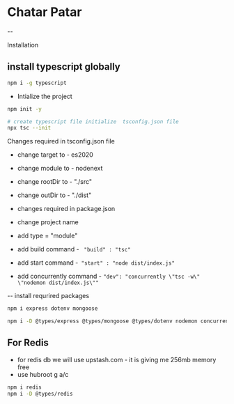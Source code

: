 # Chatar Patar
--


Installation 
## install typescript globally
```bash
npm i -g typescript
```

- Intialize the project
```bash
npm init -y

# create typescript file initialize  tsconfig.json file
npx tsc --init
```

Changes required in tsconfig.json file
- change target to - es2020
- change module to - nodenext
- change rootDir to - "./src"
- change outDir to - "./dist"

- changes required in package.json
- change project name
- add type = "module"
- add build command - ``` "build" : "tsc"```
- add start command -``` "start" : "node dist/index.js"```
- add concurrently command - ``` "dev": "concurrently \"tsc -w\" \"nodemon dist/index.js\"" ```

-- install requrired packages
 ``` bash
 npm i express dotenv mongoose

 npm i -D @types/express @types/mongoose @types/dotenv nodemon concurrently 
 ```

 ## For Redis
 - for redis db we will use upstash.com - it is giving me 256mb memory free
 - use hubroot g a/c
 ```bash
 npm i redis
 npm i -D @types/redis
 ```






